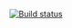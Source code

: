 [![Build status](https://ci.appveyor.com/api/projects/status/x2kpoqgenw94qr1x?svg=true)](https://ci.appveyor.com/project/Maksim-Aptishev-QA/automation-2-1)
